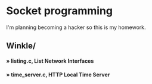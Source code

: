 # Socket programming
I'm planning becoming a hacker so this is my homework.
## Winkle/
#### » listing.c, List Network Interfaces
#### » time_server.c, HTTP Local Time Server
